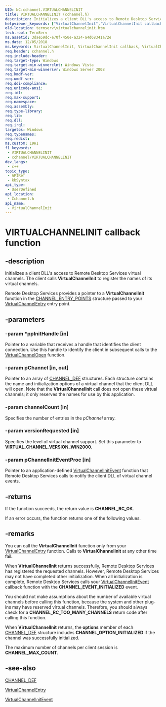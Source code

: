 ```yaml
---
UID: NC:cchannel.VIRTUALCHANNELINIT
title: VIRTUALCHANNELINIT (cchannel.h)
description: Initializes a client DLL's access to Remote Desktop Services virtual channels.
helpviewer_keywords: ["VirtualChannelInit","VirtualChannelInit callback","VirtualChannelInit callback function [Remote Desktop Services]","_win32_virtualchannelinit","cchannel/VirtualChannelInit","termserv.virtualchannelinit"]
old-location: termserv\virtualchannelinit.htm
tech.root: TermServ
ms.assetid: 3dae59dc-e70f-450e-a324-a4d68341a72e
ms.date: 12/05/2018
ms.keywords: VirtualChannelInit, VirtualChannelInit callback, VirtualChannelInit callback function [Remote Desktop Services], _win32_virtualchannelinit, cchannel/VirtualChannelInit, termserv.virtualchannelinit
req.header: cchannel.h
req.include-header: 
req.target-type: Windows
req.target-min-winverclnt: Windows Vista
req.target-min-winversvr: Windows Server 2008
req.kmdf-ver: 
req.umdf-ver: 
req.ddi-compliance: 
req.unicode-ansi: 
req.idl: 
req.max-support: 
req.namespace: 
req.assembly: 
req.type-library: 
req.lib: 
req.dll: 
req.irql: 
targetos: Windows
req.typenames: 
req.redist: 
ms.custom: 19H1
f1_keywords:
 - VIRTUALCHANNELINIT
 - cchannel/VIRTUALCHANNELINIT
dev_langs:
 - c++
topic_type:
 - APIRef
 - kbSyntax
api_type:
 - UserDefined
api_location:
 - Cchannel.h
api_name:
 - VirtualChannelInit
---
```


# VIRTUALCHANNELINIT callback function


## -description

Initializes a client DLL's access to Remote Desktop Services virtual channels. The client calls <b>VirtualChannelInit</b> to register the 
    names of its virtual channels.

Remote Desktop Services provides a pointer to a <b>VirtualChannelInit</b> function in the 
    <a href="/windows/desktop/api/cchannel/ns-cchannel-channel_entry_points">CHANNEL_ENTRY_POINTS</a> structure passed to 
    your <a href="/windows/desktop/api/cchannel/nc-cchannel-virtualchannelentry">VirtualChannelEntry</a> entry point.

## -parameters

### -param *ppInitHandle [in]

Pointer to a variable that receives a handle that identifies the client connection. Use this handle to 
      identify the client in subsequent calls to the 
      <a href="/windows/desktop/api/cchannel/nc-cchannel-virtualchannelopen">VirtualChannelOpen</a> function.

### -param pChannel [in, out]

Pointer to an array of <a href="/windows/desktop/api/pchannel/ns-pchannel-tagchannel_def">CHANNEL_DEF</a> 
      structures. Each structure contains the name and initialization options of a virtual channel that the client 
      DLL will open. Note that the <b>VirtualChannelInit</b> call does not open these 
      virtual channels; it only reserves the names for use by this application.

### -param channelCount [in]

Specifies the number of entries in the <i>pChannel</i> array.

### -param versionRequested [in]

Specifies the level of virtual channel support. Set this parameter to <b>VIRTUAL_CHANNEL_VERSION_WIN2000</b>.

### -param pChannelInitEventProc [in]

Pointer to an application-defined 
      <a href="/windows/desktop/api/cchannel/nc-cchannel-channel_init_event_fn">VirtualChannelInitEvent</a> function that 
      Remote Desktop Services calls to notify the client DLL of virtual channel events.

## -returns

If the function succeeds, the return value is <b>CHANNEL_RC_OK</b>.

If an error occurs, the function returns one of the following values.

## -remarks

You can call the <b>VirtualChannelInit</b> function only from your 
   <a href="/windows/desktop/api/cchannel/nc-cchannel-virtualchannelentry">VirtualChannelEntry</a> function. 
   Calls to <b>VirtualChannelInit</b> at any other time fail.

When <b>VirtualChannelInit</b> returns successfully, Remote Desktop Services has 
   registered the requested channels. However, Remote Desktop Services may not have completed other initialization. When 
   all initialization is complete, Remote Desktop Services calls your 
   <a href="/windows/desktop/api/cchannel/nc-cchannel-channel_init_event_fn">VirtualChannelInitEvent</a> 
   callback function with the <b>CHANNEL_EVENT_INITIALIZED</b> event.

You should not make assumptions about the number of available virtual channels before calling this function, 
   because the system and other plug-ins may have reserved virtual channels. Therefore, you should always check for a 
   <b>CHANNEL_RC_TOO_MANY_CHANNELS</b> return code after calling this function.

When <b>VirtualChannelInit</b> returns, the <b>options</b> member of each 
   <a href="/windows/desktop/api/pchannel/ns-pchannel-tagchannel_def">CHANNEL_DEF</a> structure includes 
   <b>CHANNEL_OPTION_INITIALIZED</b> if the channel was successfully initialized.

The maximum number of channels per client session is <b>CHANNEL_MAX_COUNT</b>.

## -see-also

<a href="/windows/desktop/api/pchannel/ns-pchannel-tagchannel_def">CHANNEL_DEF</a>



<a href="/windows/desktop/api/cchannel/nc-cchannel-virtualchannelentry">VirtualChannelEntry</a>



<a href="/windows/desktop/api/cchannel/nc-cchannel-channel_init_event_fn">VirtualChannelInitEvent</a>